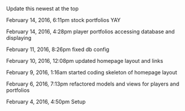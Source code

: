Update this newest at the top

February 14, 2016, 6:11pm stock portfolios YAY

February 14, 2016, 4:28pm player portfolios accessing database and displaying

February 11, 2016, 8:26pm fixed db config

February 10, 2016, 12:08pm updated homepage layout and links

February 9, 2016, 1:16am started coding skeleton of homepage layout

February 6, 2016, 7:13pm refactored models and views for players and portfolios

February 4, 2016, 4:50pm Setup
